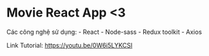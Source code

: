 # Movie React App <3
Các công nghệ sử dụng:
    - React
    - Node-sass
    - Redux toolkit
    - Axios

Link Tutorial: https://youtu.be/0W6i5LYKCSI